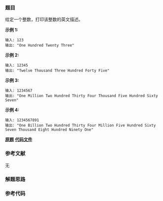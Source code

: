 ### 题目
给定一个整数，打印该整数的英文描述。

**示例 1:**

    
    
    输入: 123
    输出: "One Hundred Twenty Three"
    

**示例 2:**

    
    
    输入: 12345
    输出: "Twelve Thousand Three Hundred Forty Five"

**示例 3:**

    
    
    输入: 1234567
    输出: "One Million Two Hundred Thirty Four Thousand Five Hundred Sixty Seven"

**示例 4:**

    
    
    输入: 1234567891
    输出: "One Billion Two Hundred Thirty Four Million Five Hundred Sixty Seven Thousand Eight Hundred Ninety One"

 **[原题](https://leetcode-cn.com/problems/english-int-lcci/)**    **[代码文件]()**


### 参考文献
无

### 解题思路




### 参考代码

```go


```




